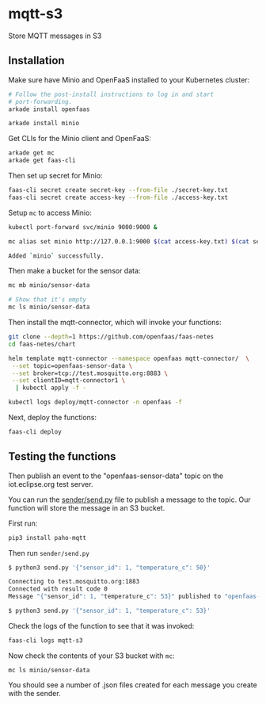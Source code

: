 # mqtt-s3

Store MQTT messages in S3

## Installation

Make sure have Minio and OpenFaaS installed to your Kubernetes cluster:

```bash
# Follow the post-install instructions to log in and start
# port-forwarding.
arkade install openfaas

arkade install minio
```

Get CLIs for the Minio client and OpenFaaS:

```bash
arkade get mc
arkade get faas-cli
```

Then set up secret for Minio:

```bash
faas-cli secret create secret-key --from-file ./secret-key.txt
faas-cli secret create access-key --from-file ./access-key.txt
```

Setup `mc` to access Minio:

```bash
kubectl port-forward svc/minio 9000:9000 &

mc alias set minio http://127.0.0.1:9000 $(cat access-key.txt) $(cat secret-key.txt)

Added `minio` successfully.
```

Then make a bucket for the sensor data:

```bash
mc mb minio/sensor-data

# Show that it's empty
mc ls minio/sensor-data
```

Then install the mqtt-connector, which will invoke your functions:

```bash
git clone --depth=1 https://github.com/openfaas/faas-netes
cd faas-netes/chart

helm template mqtt-connector --namespace openfaas mqtt-connector/  \
 --set topic=openfaas-sensor-data \
 --set broker=tcp://test.mosquitto.org:8883 \
 --set clientID=mqtt-connector1 \
  | kubectl apply -f -

kubectl logs deploy/mqtt-connector -n openfaas -f
```

Next, deploy the functions:

```bash
faas-cli deploy
```

## Testing the functions

Then publish an event to the "openfaas-sensor-data" topic on the iot.eclipse.org test server.

You can run the [sender/send.py](sender/send.py) file to publish a message to the topic. Our function will store the message in an S3 bucket.

First run:

```bash
pip3 install paho-mqtt
```

Then run `sender/send.py`

```bash
$ python3 send.py '{"sensor_id": 1, "temperature_c": 50}'

Connecting to test.mosquitto.org:1883
Connected with result code 0
Message "{"sensor_id": 1, "temperature_c": 53}" published to "openfaas-sensor-data"

$ python3 send.py '{"sensor_id": 1, "temperature_c": 53}'
```

Check the logs of the function to see that it was invoked:

```bash
faas-cli logs mqtt-s3
```

Now check the contents of your S3 bucket with `mc`:

```
mc ls minio/sensor-data
```

You should see a number of .json files created for each message you create with the sender.

